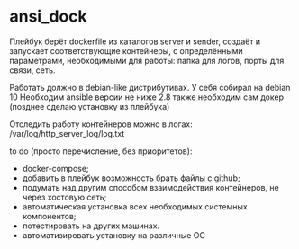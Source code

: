 # ansi_dock

Плейбук берёт dockerfile из каталогов server и sender, создаёт и запускает соответствующие контейнеры, с определёнными параметрами, необходимыми для работы: папка для логов, порты для связи, сеть.

Работать должно в debian-like дистрибутивах. У себя собирал на debian 10
Необходим ansible версии не ниже 2.8
также необходим сам докер (позднее сделаю установку из плейбука)

Отследить работу контейнеров можно в логах: /var/log/http_server_log/log.txt

to do (просто перечисление, без приоритетов):
- docker-compose;
- добавить в плейбук возможность брать файлы с github;
- подумать над другим способом взаимодействия контейнеров, не через хостовую сеть;
- автоматическая установка всех необходимых системных компонентов;
- потестировать на других машинах.
- автоматизировать установку на различные ОС
